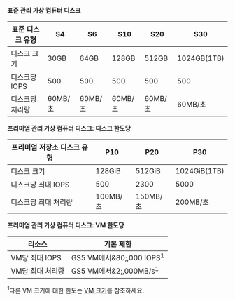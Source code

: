 **표준 관리 가상 컴퓨터 디스크**

| 표준 디스크 유형 | S4 | S6 | S10 | S20 | S30 |
| --- | --- |--- | --- | --- | --- |
| 디스크 크기 | 30GB | 64GB | 128GB | 512GB | 1024GB(1TB)|
| 디스크당 IOPS | 500 |500 |500 |500 |500 |
| 디스크당 처리량 | 60MB/초 | 60MB/초 | 60MB/초 | 60MB/초 | 60MB/초 | 

**프리미엄 관리 가상 컴퓨터 디스크: 디스크 한도당**

| 프리미엄 저장소 디스크 유형 | P10 | P20 | P30 |
| --- | --- | --- | --- |
| 디스크 크기 |128GiB |512GiB |1024GiB(1TB) |
| 디스크당 최대 IOPS |500 |2300 |5000 |
| 디스크당 최대 처리량 |100MB/초 |150MB/초 |200MB/초 |

**프리미엄 관리 가상 컴퓨터 디스크: VM 한도당**

| 리소스 | 기본 제한 |
| --- | --- |
| VM당 최대 IOPS |GS5 VM에서&80;,000 IOPS<sup>1</sup> |
| VM당 최대 처리량 |GS5 VM에서&2;,000MB/s<sup>1</sup> |

<sup>1</sup>다른 VM 크기에 대한 한도는 [VM 크기](../articles/virtual-machines/virtual-machines-linux-sizes.md?toc=%2fazure%2fvirtual-machines%2flinux%2ftoc.json)를 참조하세요. 
